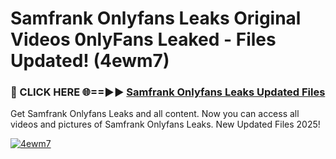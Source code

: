 # Samfrank Onlyfans Leaks Original Videos 0nlyFans Leaked - Files Updated! (4ewm7)

<h3>🔴 CLICK HERE 🌐==►► <a href="https://tinyurl.com/ms9xzufz" rel="nofollow">Samfrank Onlyfans Leaks Updated Files</a></h3>

Get Samfrank Onlyfans Leaks and all content. Now you can access all videos and pictures of Samfrank Onlyfans Leaks. New Updated Files 2025!

[![4ewm7](https://i.imgur.com/PQ7UWWw.gif)](https://tinyurl.com/ms9xzufz)
